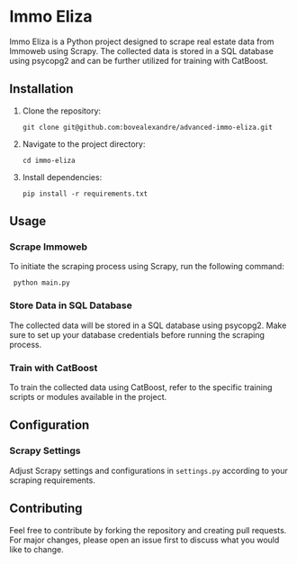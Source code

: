 # Immo Eliza

Immo Eliza is a Python project designed to scrape real estate data from Immoweb using Scrapy. The collected data is stored in a SQL database using psycopg2 and can be further utilized for training with CatBoost.

## Installation

1. Clone the repository:
   ```
   git clone git@github.com:bovealexandre/advanced-immo-eliza.git
   ```
2. Navigate to the project directory:
   ```
   cd immo-eliza
   ```
3. Install dependencies:
   ```
   pip install -r requirements.txt
   ```

## Usage

### Scrape Immoweb

To initiate the scraping process using Scrapy, run the following command:

```
 python main.py

```

### Store Data in SQL Database

The collected data will be stored in a SQL database using psycopg2. Make sure to set up your database credentials before running the scraping process.

### Train with CatBoost

To train the collected data using CatBoost, refer to the specific training scripts or modules available in the project.

## Configuration

### Scrapy Settings

Adjust Scrapy settings and configurations in `settings.py` according to your scraping requirements.

## Contributing

Feel free to contribute by forking the repository and creating pull requests. For major changes, please open an issue first to discuss what you would like to change.

